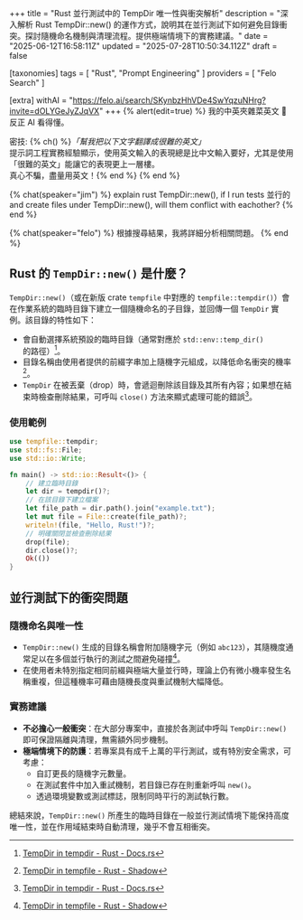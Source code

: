 +++
title = "Rust 並行測試中的 TempDir 唯一性與衝突解析"
description = "深入解析 Rust TempDir::new() 的運作方式，說明其在並行測試下如何避免目錄衝突。探討隨機命名機制與清理流程。提供極端情境下的實務建議。"
date = "2025-06-12T16:58:11Z"
updated = "2025-07-28T10:50:34.112Z"
draft = false

[taxonomies]
tags = [ "Rust", "Prompt Engineering" ]
providers = [ "Felo Search" ]

[extra]
withAI = "<https://felo.ai/search/SKynbzHhVDe4SwYqzuNHrg?invite=dOLYGeJyZJqVX>"
+++
{% alert(edit=true) %}
我的中英夾雜菜英文 🤪 反正 AI 看得懂。

密技: {% ch() %}*「幫我把以下文字翻譯成很難的英文」*  
提示詞工程實務經驗顯示，使用英文輸入的表現總是比中文輸入要好，尤其是使用「很難的英文」能讓它的表現更上一層樓。  
真心不騙，盡量用英文！{% end %}
{% end %}

{% chat(speaker="jim") %}
explain rust TempDir::new(), if I run tests 並行的 and create files under TempDir::new(), will them conflict with eachother?
{% end %}

{% chat(speaker="felo") %}
根據搜尋結果，我將詳細分析相關問題。
{% end %}

## **Rust 的 `TempDir::new()` 是什麼？**

`TempDir::new()`（或在新版 crate `tempfile` 中對應的 `tempfile::tempdir()`）會在作業系統的臨時目錄下建立一個隨機命名的子目錄，並回傳一個 `TempDir` 實例。該目錄的特性如下：

- 會自動選擇系統預設的臨時目錄（通常對應於 `std::env::temp_dir()` 的路徑）[^2]。  
- 目錄名稱由使用者提供的前綴字串加上隨機字元組成，以降低命名衝突的機率[^4]。  
- `TempDir` 在被丟棄（drop）時，會遞迴刪除該目錄及其所有內容；如果想在結束時檢查刪除結果，可呼叫 `close()` 方法來顯式處理可能的錯誤[^2]。  

### **使用範例**

```rust
use tempfile::tempdir;
use std::fs::File;
use std::io::Write;

fn main() -> std::io::Result<()> {
    // 建立臨時目錄
    let dir = tempdir()?;
    // 在該目錄下建立檔案
    let file_path = dir.path().join("example.txt");
    let mut file = File::create(file_path)?;
    writeln!(file, "Hello, Rust!")?;
    // 明確關閉並檢查刪除結果
    drop(file);
    dir.close()?;
    Ok(())
}
```

## **並行測試下的衝突問題**

### **隨機命名與唯一性**

- `TempDir::new()` 生成的目錄名稱會附加隨機字元（例如 `abc123`），其隨機度通常足以在多個並行執行的測試之間避免碰撞[^4]。  
- 在使用者未特別指定相同前綴與極端大量並行時，理論上仍有微小機率發生名稱重複，但這種機率可藉由隨機長度與重試機制大幅降低。  

### **實務建議**

- **不必擔心一般衝突**：在大部分專案中，直接於各測試中呼叫 `TempDir::new()` 即可保證隔離與清理，無需額外同步機制。  
- **極端情境下的防護**：若專案具有成千上萬的平行測試，或有特別安全需求，可考慮：  
  - 自訂更長的隨機字元數量。  
  - 在測試套件中加入重試機制，若目錄已存在則重新呼叫 `new()`。  
  - 透過環境變數或測試標誌，限制同時平行的測試執行數。  

總結來說，`TempDir::new()` 所產生的臨時目錄在一般並行測試情境下能保持高度唯一性，並在作用域結束時自動清理，幾乎不會互相衝突。

[^2]: [TempDir in tempdir - Rust - Docs.rs](https://docs.rs/tempdir/latest/tempdir/struct.TempDir.html)
[^4]: [TempDir in tempfile - Rust - Shadow](https://shadow.github.io/docs/rust/tempfile/struct.TempDir.html)
